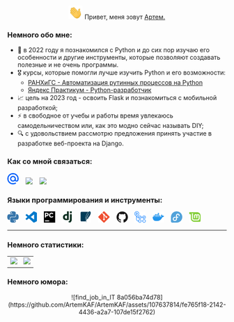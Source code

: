 <center>
  <span>
    <img src="./images/Hi.gif" width="32" alt="Hi!">
  </span>
  <span class="f1">
      Привет, меня зовут
      <a href="https://t.me/gartemKAF" target="_blank">Артем.</a>
  </span>
</center>

### Немного обо мне:
- 🌱 в 2022 году я познакомился с Python и до сих пор изучаю его особенности и другие инструменты, которые позволяют создавать полезные и не очень программы.
- 🎖️ курсы, которые помогли лучше изучить Python и его возможности:
  * [РАНХиГС - Автоматизация рутинных процессов на Python](https://github.com/ArtemKAF/ArtemKAF/blob/main/docs/ranhigs_certificate_python.pdf)
  * [Яндекс Практикум - Python-разработчик](https://github.com/ArtemKAF/ArtemKAF/blob/main/docs/YP_backend_developer.pdf)
- 📈 цель на 2023 год - освоить Flask и познакомиться с мобильной разработкой;
- ⚡ в свободное от учебы и работы время увлекаюсь самодельничеством или, как это модно сейчас называть DIY;
- 🔍 с удовольствием рассмотрю предложения принять участие в разработке веб-проекта на Django.

### Как со мной связаться:

<a href="mailto:kaf-artem@yandex.ru"><img src="./images/svg/maildotru-color.svg" width="26"></a>
&nbsp;&nbsp;
<a href="https://t.me/gartemKAF"><img src="https://cdn.simpleicons.org/telegram/#26A5E4" width="26"></a>
&nbsp;&nbsp;
<a href="https://github.com/ArtemKAF"><img src="https://cdn.simpleicons.org/github/#181717" width="26"></a>

### Языки программирования и инструменты:

<a href="https://www.python.org/"><img alt="VSCode" width="26px" src="./images/svg/python-color.svg"></a>
&nbsp;&nbsp;
<a href="https://code.visualstudio.com/"><img alt="VSCode" width="26px" src="./images/svg/visualstudiocode-color.svg"></a>
&nbsp;&nbsp;
<a href="https://www.jetbrains.com/ru-ru/pycharm/"><img alt="PyCharm" width="26px" src="./images/svg/pycharm-color.svg"></a>
&nbsp;&nbsp;
<a href="https://www.djangoproject.com/"><img alt="Django" width="26px" src="./images/svg/django-color.svg"></a>
&nbsp;&nbsp;
<a href="https://www.sqlite.org/index.html"><img alt="SQLite" width="26px" src="./images/svg/sqlite-color.svg"></a>
&nbsp;&nbsp;
<a href="https://git-scm.com/"><img alt="Git" width="26px" src="./images/svg/git-color.svg"></a>
&nbsp;&nbsp;
<a href="https://github.com/"><img alt="GitHub" width="26px" src="./images/svg/github-color.svg"></a>
&nbsp;&nbsp;
<a href="https://github.com/features/actions/"><img alt="GitHub Actions" width="26px" src="./images/svg/githubactions-color.svg"></a>
&nbsp;&nbsp;
<a href="https://www.docker.com/"><img alt="Docker" width="26px" src="./images/svg/docker-color.svg"></a>
&nbsp;&nbsp;
<a href="https://fedoraproject.org/"><img alt="Fedora" width="26px" src="./images/svg/fedora-color.svg"></a>
&nbsp;&nbsp;
<a href="https://linuxmint.com/"><img alt="Mint" width="26px" src="./images/svg/linuxmint-color.svg"></a>
<hr>

### Немного статистики:

<table cellspacing="0">
  <tr>
    <td>
      <picture>
        <source
          srcset="https://github-readme-stats.vercel.app/api/top-langs/?username=ArtemKAF&layout=compact"
        />
        <img src="https://github-readme-stats.vercel.app/api/top-langs/?username=ArtemKAF&layouts=compact" />
      </picture>
    </td>
    <td>
      <img src="https://www.codewars.com/users/ArtemKAF/badges/large"/>
    </td>
  </tr>
</table>

### Немного юмора:
<div align="center">
  ![find_job_in_IT 8a056ba74d78](https://github.com/ArtemKAF/ArtemKAF/assets/107637814/fe765f18-2142-4436-a2a7-107de15f2762)
</div>
